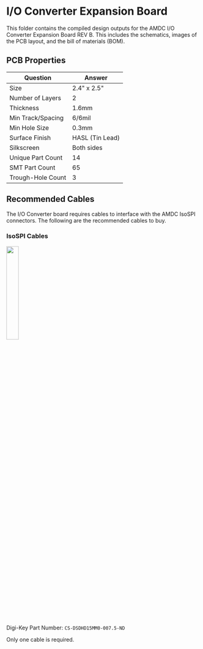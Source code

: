 # I/O Converter Expansion Board

This folder contains the compiled design outputs for the AMDC I/O Converter Expansion Board REV B. This includes the schematics, images of the PCB layout, and the bill of materials (BOM).

## PCB Properties
| Question          | Answer        |
|-------------------|---------------|
| Size              | 2.4" x 2.5"   |
| Number of Layers  | 2               |
| Thickness         | 1.6mm            |
| Min Track/Spacing | 6/6mil          |
| Min Hole Size     | 0.3mm           |
| Surface Finish    | HASL (Tin Lead) |
| Silkscreen        | Both sides      |
| Unique Part Count | 14            |
| SMT Part Count    | 65            |
| Trough-Hole Count | 3            |


## Recommended Cables

The I/O Converter board requires cables to interface with the AMDC IsoSPI connectors. The following are the recommended cables to buy.

### IsoSPI Cables

<img src="https://media.digikey.com/Photos/Amphenol%20Photos/MFG_CS-DSDHD15MM0.jpg" width="25%" />

Digi-Key Part Number: `CS-DSDHD15MM0-007.5-ND`

Only one cable is required.

